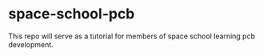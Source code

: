 # space-school-pcb
This repo will serve as a tutorial for members of space school learning pcb development.

